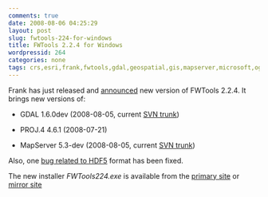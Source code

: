 ```yaml
---
comments: true
date: 2008-08-06 04:25:29
layout: post
slug: fwtools-224-for-windows
title: FWTools 2.2.4 for Windows
wordpressid: 264
categories: none
tags: crs,esri,frank,fwtools,gdal,geospatial,gis,mapserver,microsoft,ogr,package,programming,proj.4,proj4,project,shapefile,shapelib,srs,tools,warmerdam,windows
---
```


Frank has just released and [announced](http://lists.maptools.org/pipermail/fwtools/2008-August/001272.html) new version of FWTools 2.2.4. It brings new versions of:




  * GDAL 1.6.0dev (2008-08-05, current [SVN trunk](http://svn.osgeo.org/gdal/trunk/))


  * PROJ.4 4.6.1 (2008-07-21)


  * MapServer 5.3-dev (2008-08-05, current [SVN trunk](http://svn.osgeo.org/mapserver/trunk/))


Also, one [bug related to HDF5](http://lists.maptools.org/pipermail/fwtools/2008-August/001269.html) format has been fixed.






The new installer _FWTools224.exe_ is available from the [primary site](http://home.gdal.org/fwtools/) or [mirror site](http://fwtools.loskot.net/)
